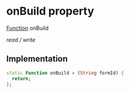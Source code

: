


# onBuild property






[Function](https://api.flutter.dev/flutter/dart-core/Function-class.html) onBuild
  
_read / write_






## Implementation

```dart
static Function onBuild = (String formId) {
  return;
};


```








